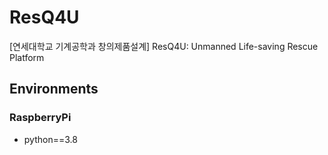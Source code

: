 # ResQ4U
[연세대학교 기계공학과 창의제품설계] ResQ4U: Unmanned Life-saving Rescue Platform


## Environments
### RaspberryPi
- python==3.8
